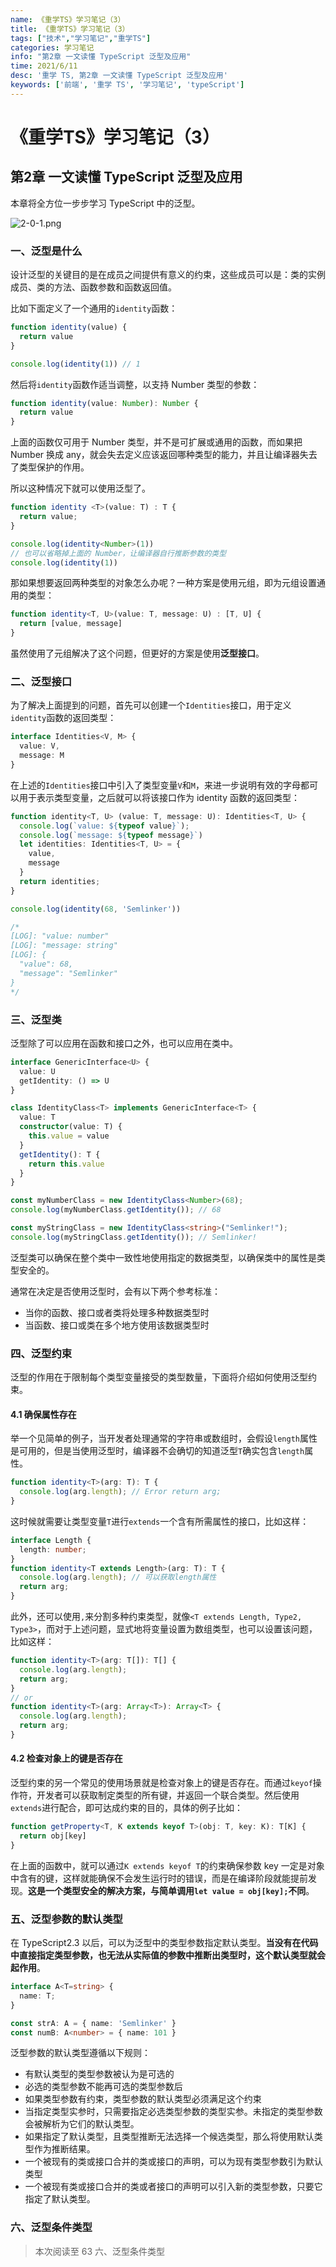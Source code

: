 ```yaml
---
name: 《重学TS》学习笔记（3）
title: 《重学TS》学习笔记（3）
tags: ["技术","学习笔记","重学TS"]
categories: 学习笔记
info: "第2章 一文读懂 TypeScript 泛型及应用"
time: 2021/6/11
desc: '重学 TS, 第2章 一文读懂 TypeScript 泛型及应用'
keywords: ['前端', '重学 TS', '学习笔记', 'typeScript']
---
```


# 《重学TS》学习笔记（3）

## 第2章 一文读懂 TypeScript 泛型及应用

本章将全方位一步步学习 TypeScript 中的泛型。

![2-0-1.png](./images/2-0-1.png)

### 一、泛型是什么

设计泛型的关键目的是在成员之间提供有意义的约束，这些成员可以是：类的实例成员、类的方法、函数参数和函数返回值。

比如下面定义了一个通用的`identity`函数：

```javascript
function identity(value) {
  return value
}

console.log(identity(1)) // 1
```

然后将`identity`函数作适当调整，以支持 Number 类型的参数：

```typescript
function identity(value: Number): Number {
  return value
}
```

上面的函数仅可用于 Number 类型，并不是可扩展或通用的函数，而如果把 Number 换成 any，就会失去定义应该返回哪种类型的能力，并且让编译器失去了类型保护的作用。

所以这种情况下就可以使用泛型了。

```typescript
function identity <T>(value: T) : T {
  return value;
}

console.log(identity<Number>(1))
// 也可以省略掉上面的 Number，让编译器自行推断参数的类型
console.log(identity(1))
```

那如果想要返回两种类型的对象怎么办呢？一种方案是使用元组，即为元组设置通用的类型：

```typescript
function identity<T, U>(value: T, message: U) : [T, U] {
  return [value, message]
}
```

虽然使用了元组解决了这个问题，但更好的方案是使用**泛型接口**。

### 二、泛型接口

为了解决上面提到的问题，首先可以创建一个`Identities`接口，用于定义`identity`函数的返回类型：

```typescript
interface Identities<V, M> {
  value: V,
  message: M
}
```

在上述的`Identities`接口中引入了类型变量`V`和`M`，来进一步说明有效的字母都可以用于表示类型变量，之后就可以将该接口作为 identity 函数的返回类型：

```typescript
function identity<T, U> (value: T, message: U): Identities<T, U> {
  console.log(`value: ${typeof value}`);
  console.log(`message: ${typeof message}`)
  let identities: Identities<T, U> = {
    value,
    message
  }
  return identities;
}

console.log(identity(68, 'Semlinker'))

/*
[LOG]: "value: number" 
[LOG]: "message: string" 
[LOG]: {
  "value": 68,
  "message": "Semlinker"
} 
*/
```

### 三、泛型类

泛型除了可以应用在函数和接口之外，也可以应用在类中。

```typescript
interface GenericInterface<U> {
  value: U
  getIdentity: () => U
}

class IdentityClass<T> implements GenericInterface<T> {
  value: T
  constructor(value: T) {
    this.value = value
  }
  getIdentity(): T {
    return this.value
  }
}

const myNumberClass = new IdentityClass<Number>(68);
console.log(myNumberClass.getIdentity()); // 68

const myStringClass = new IdentityClass<string>("Semlinker!");
console.log(myStringClass.getIdentity()); // Semlinker!
```

泛型类可以确保在整个类中一致性地使用指定的数据类型，以确保类中的属性是类型安全的。

通常在决定是否使用泛型时，会有以下两个参考标准：

- 当你的函数、接口或者类将处理多种数据类型时
- 当函数、接口或类在多个地方使用该数据类型时

### 四、泛型约束

泛型的作用在于限制每个类型变量接受的类型数量，下面将介绍如何使用泛型约束。

#### 4.1 确保属性存在

举一个见简单的例子，当开发者处理通常的字符串或数组时，会假设`length`属性是可用的，但是当使用泛型时，编译器不会确切的知道泛型`T`确实包含`length`属性。

```typescript
function identity<T>(arg: T): T {
  console.log(arg.length); // Error return arg;
}
```

这时候就需要让类型变量`T`进行`extends`一个含有所需属性的接口，比如这样：

```typescript
interface Length {
  length: number;
}
function identity<T extends Length>(arg: T): T {
  console.log(arg.length); // 可以获取length属性
  return arg;
}
```

此外，还可以使用`,`来分割多种约束类型，就像`<T extends Length, Type2, Type3>`，而对于上述问题，显式地将变量设置为数组类型，也可以设置该问题，比如这样：

```typescript
function identity<T>(arg: T[]): T[] {
  console.log(arg.length);
  return arg;
}
// or
function identity<T>(arg: Array<T>): Array<T> {
  console.log(arg.length);
  return arg;
}
```

#### 4.2 检查对象上的键是否存在

泛型约束的另一个常见的使用场景就是检查对象上的键是否存在。而通过`keyof`操作符，开发者可以获取制定类型的所有键，并返回一个联合类型。然后使用`extends`进行配合，即可达成约束的目的，具体的例子比如：

```typescript
function getProperty<T, K extends keyof T>(obj: T, key: K): T[K] {
  return obj[key]
}
```

在上面的函数中，就可以通过`K extends keyof T`的约束确保参数 key 一定是对象中含有的键，这样就能确保不会发生运行时的错误，而是在编译阶段就能提前发现。**这是一个类型安全的解决方案，与简单调用`let value = obj[key];`不同**。

### 五、泛型参数的默认类型

在 TypeScript2.3 以后，可以为泛型中的类型参数指定默认类型。**当没有在代码中直接指定类型参数，也无法从实际值的参数中推断出类型时，这个默认类型就会起作用**。

```typescript
interface A<T=string> {
  name: T;
}

const strA: A = { name: 'Semlinker' }
const numB: A<number> = { name: 101 }
```

泛型参数的默认类型遵循以下规则：

- 有默认类型的类型参数被认为是可选的
- 必选的类型参数不能再可选的类型参数后
- 如果类型参数有约束，类型参数的默认类型必须满足这个约束
- 当指定类型实参时，只需要指定必选类型参数的类型实参。未指定的类型参数会被解析为它们的默认类型。
- 如果指定了默认类型，且类型推断无法选择一个候选类型，那么将使用默认类型作为推断结果。
- 一个被现有的类或接口合并的类或接口的声明，可以为现有类型参数引为默认类型
- 一个被现有类或接口合并的类或者接口的声明可以引入新的类型参数，只要它指定了默认类型。

### 六、泛型条件类型









> 本次阅读至 63 六、泛型条件类型

